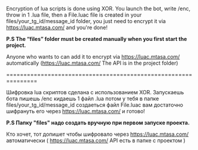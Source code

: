 Encryption of lua scripts is done using XOR. You launch the bot, write /enc, throw in 1 .lua file, then a File.luac file is created in your files/your_tg_id/message_id folder, you just need to encrypt it via https://luac.mtasa.com/ and you're done!

**P.S The “files” folder must be created manually when you first start the project.**

Anyone who wants to can add it to encrypt via https://luac.mtasa.com/ automatically (https://luac.mtasa.com/ The API is in the project folder)


===============================================================


Шифровка lua скриптов сделана с использованием XOR. Запускаешь бота пишешь /enc кидаешь 1 файл .lua потом у тебя в папке files/your_tg_id/message_id создаеться файл File.luac вам достаточно шифрануть его через https://luac.mtasa.com/ и готово!

**P.S Папку "files" надо создать вручную при первом запуске проекта.**

Кто хочет, тот допишет чтобы шифровало через https://luac.mtasa.com/ автоматически ( https://luac.mtasa.com/ API есть в папке с проектом )
